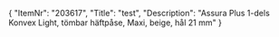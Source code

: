 {
  "ItemNr": "203617",
  "Title": "test",
  "Description": "Assura Plus 1-dels Konvex Light, tömbar häftpåse, Maxi, beige, hål 21 mm"
}